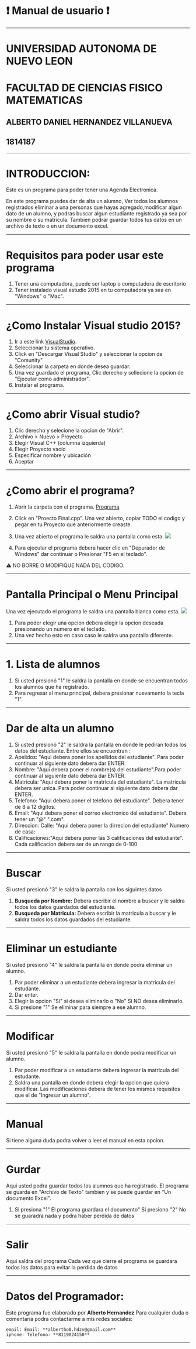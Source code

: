 # :heavy_exclamation_mark: Manual de usuario :heavy_exclamation_mark:


---

#  UNIVERSIDAD AUTONOMA DE NUEVO LEON
#  FACULTAD DE CIENCIAS FISICO MATEMATICAS
##        **ALBERTO DANIEL HERNANDEZ VILLANUEVA**
##                  **1814187**

---

# INTRODUCCION:

Este es un programa para poder tener una Agenda Electronica.

En este programa puedes dar de alta un alumno, Ver todos los alumnos registrados eliminar a una personas que hayas agregado,modificar algun dato de un alumno, y podras buscar algun estudiante registrado ya sea por su nombre o su matricula. Tambien podrar guardar todos tus datos en un archivo de texto o en un documento excel.

---

# Requisitos para poder usar este programa
1. Tener una computadora, puede ser laptop o computadora de escritorio
2. Tener instalado visual estudio 2015 en tu computadora ya sea en "Windows" o "Mac".

---

# ¿Como Instalar Visual studio 2015?
1. Ir a este link [VisualStudio](https://visualstudio.microsoft.com/es/vs/).
2. Seleccionar tu sistema operativo.
3. Click en "Descargar Visual Studio" y seleccionar la opcion de "Comunity"
4. Seleccionar la carpeta en donde desea guardar.
5. Una vez guardado el programa, Clic derecho y sellecione la opcion de "Ejecutar como administrador".
6. Instalar el programa.

---

# ¿Como abrir Visual studio?
1. Clic derecho y selecione la opcion de "Abrir".
2. Archivo > Nuevo > Proyecto
3. Elegir Visual C++ (columna izquierda)
4. Elegir Proyecto vacío
5. Especificar nombre y ubicación
6. Aceptar

---

# ¿Como abrir el programa?

1. Abrir la carpeta con el programa. [Programa](https://github.com/AlbertoHV23/1814187/tree/master/Proyecto%20Final).

2. Click en "Proecto Final.cpp". Una vez abierto, copiar TODO el codigo y pegar en tu Proyecto que anteriormente creaste. 
  
3. Una vez abierto el programa le saldra una pantalla como esta.
 ![](1.png)

4. Para ejecutar el programa debera hacer clic en "Depurador de Windows"  dar continuar o Presionar "F5 en el teclado".


:warning:  NO BORRE O MODIFIQUE NADA DEL CODIGO.

---

# Pantalla Principal o Menu Principal
Una vez ejecutado el programa le saldra una pantalla blanca como esta.
 ![](2.png)

1. Para poder elegir una opcion debera elegir la opcion deseada presionando un numero en el teclado.
2. Una vez hecho esto en caso caso le saldra una pantalla diferente.

---

# 1. Lista de alumnos
1. Si usted presionó "1" le saldra la pantalla en donde se encuentran todos los alumnos que ha registrado.
2. Para regresar al menu principal, debera presionar nuevamento la tecla "1".
 
---

# Dar de alta un alumno
1. Si usted presionó "2" le saldra la pantalla en donde le pediran todos los datos del estudiante.
Entre ellos se encuentran :
 1. Apelidos: "Aqui debera poner los apellidos del estudiante". Para poder continuar al siguiente dato debera dar ENTER.
 2. Nombre: "Aqui debera poner el nombre(s) del estudiante".Para poder continuar al siguiente dato debera dar ENTER.
 3. Matricula: "Aqui debera poner la matricula del estudiante". La matricula debera ser unica. Para poder continuar al siguiente dato debera dar ENTER.
 4. Telefono: "Aqui debera poner el telefono del estudiante". Debera tener de 8 a 12 digitos. 
 5. Email:  "Aqui debera poner el correo electronico del estudiante". Debera tener un "@"  ".com".
 7. Direccion:
    Calle:      "Aqui debera poner la dirrecion  del estudiante"
    Numero de casa:
 8. Calificaciones:"Aqui debera poner las 3 calificaciones del estudiante". Cada calificacion debera ser de un rango de 0-100

---

# Buscar
Si usted presionó "3" le saldra la pantalla con los siguintes datos
1. **Busqueda por Nombre:**
    Debera escribir el nombre a buscar y le saldra todos los datos guardados del estudiante.
2. **Busqueda por Matricula:** 
    Debera escribir la matricula a buscar y le saldra todos los datos guardados del estudiante.


---

# Eliminar un estudiante
Si usted presionó "4" le saldra la pantalla en donde podra eliminar un alumno.
1. Par poder eliminar a un estudiante debera ingresar la matricula del estudante.
2. Dar enter.
3. Elegir la opcion "Si" si desea eliminarlo o "No" Si NO desea eliminarlo.
4. Si presione "1" Se eliminar para siempre a ese alumno.


---

# Modificar
Si usted presionó "5" le saldra la pantalla en donde podra modificar un alumno.
1. Par poder modificar a un estudiante debera ingresar la matricula del estudante.
2. Saldra una pantalla en donde debera elegir la opcion que quiera modificar.
 Las modificaciones debera de tener los mismos requisitos que el de "Ingresar un alumno".

 
---


# Manual
Si tiene alguna duda podra volver a leer el manual en esta opcion.

 
  ---

# Gurdar
Aqui usted podra guardar todos los alumnos que ha registrado.
El programa se guarda en "Archivo de Texto"  tambien y se puede guardar en "Un documento Excel".
1. Si presiona "1" El programa guardara el documento" 
 Si presiono "2" No se guaradra nada y podra haber perdida de datos

---

# Salir
Aqui saldra del programa
    Cada vez que cierre el programa se guardara todos los datos para evitar la perdida de datos



---

# Datos del Programador:
Este programa fue elaborado por **Alberto Hernandez**
Para cualquier duda o comentaria podra contactarme a mis redes sociales:

    email: Email: **albertho0.hdzv@gmail.com**
    iphone: Telefono: **8119024150**


---




